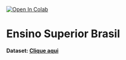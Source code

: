 [![Open In Colab](https://colab.research.google.com/assets/colab-badge.svg)](https://colab.research.google.com/drive/1yCHmQk89jnFskhuW80OsPiL4lkmY1uyh?usp=sharing)
# Ensino Superior Brasil

**Dataset: [Clique aqui](https://dadosabertos.mec.gov.br/indicadores-sobre-ensino-superior/item/183-cursos-de-graduacao-do-brasil)**
